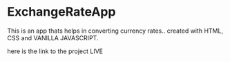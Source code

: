 # ExchangeRateApp
This is an app thats helps in converting currency rates.. created with HTML, CSS and VANILLA JAVASCRIPT.

here is the link to the project LIVE 